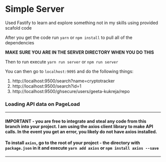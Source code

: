 # Simple Server

Used Fastify to learn and explore something not in my skills using provided scafold code

After you get the code run `yarn` or `npm install` to pull all of the dependencies

**MAKE SURE YOU ARE IN THE SERVER DIRECTORY WHEN YOU DO THIS**

Then to run execute `yarn run server` or `npm run server`

You can then go to `localhost:9095` and do the following things:

1. http://localhost:9500/search?name=cryptotracker
2. http://localhost:9500/search?id=1
3. http://localhost:9500/ghsecure/users/geeta-kukreja/repo



### Loading API data on PageLoad
---
#### **IMPORTANT - you are free to integrate and steal any code from this branch into your project.  I am using the axios client library to make API calls.  In the event you get an error, you likely do not have axios installed.**

#### **To install `axios`, go to the root of your project - the directory with `package.json` in it and execute `yarn add axios` or `npm install axios --save`**

---

